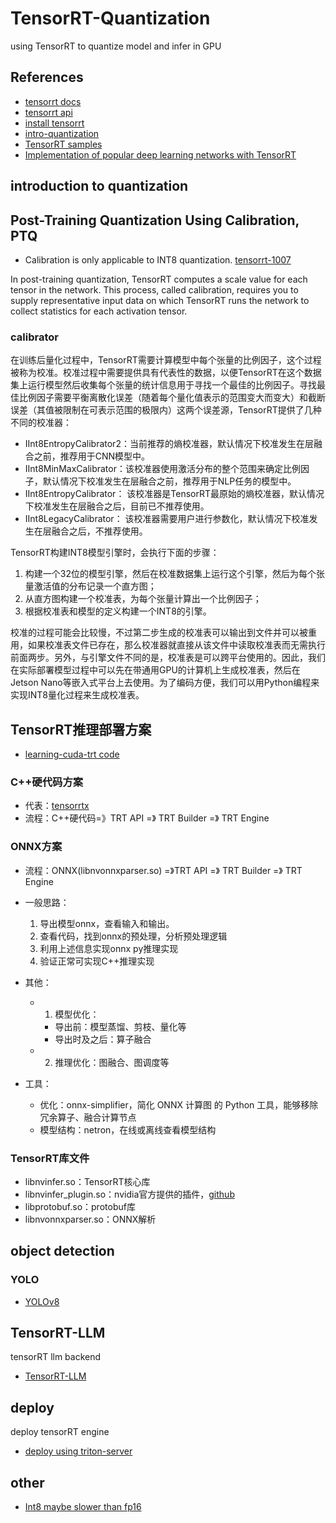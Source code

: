 # TensorRT-Quantization
using TensorRT to quantize model and infer in GPU

## References
- [tensorrt docs](https://docs.nvidia.com/deeplearning/tensorrt/latest/getting-started/quick-start-guide.html)
- [tensorrt api](https://docs.nvidia.com/deeplearning/tensorrt/archives/)
- [install tensorrt](https://docs.nvidia.com/deeplearning/tensorrt/latest/installing-tensorrt/installing.html)
- [intro-quantization](https://docs.nvidia.com/deeplearning/tensorrt/archives/tensorrt-1070/developer-guide/index.html#intro-quantization)
- [TensorRT samples](https://github.com/NVIDIA/TensorRT/tree/main/samples)
- [Implementation of popular deep learning networks with TensorRT](https://github.com/wang-xinyu/tensorrtx)

## introduction to quantization


## Post-Training Quantization Using Calibration, PTQ
- Calibration is only applicable to INT8 quantization. [tensorrt-1007](https://docs.nvidia.com/deeplearning/tensorrt/archives/tensorrt-1070/developer-guide/index.html#enable_int8_c)

In post-training quantization, TensorRT computes a scale value for each tensor in the network. This process, called calibration, requires you to supply representative input data on which TensorRT runs the network to collect statistics for each activation tensor.

### calibrator
在训练后量化过程中，TensorRT需要计算模型中每个张量的比例因子，这个过程被称为校准。校准过程中需要提供具有代表性的数据，以便TensorRT在这个数据集上运行模型然后收集每个张量的统计信息用于寻找一个最佳的比例因子。寻找最佳比例因子需要平衡离散化误差（随着每个量化值表示的范围变大而变大）和截断误差（其值被限制在可表示范围的极限内）这两个误差源，TensorRT提供了几种不同的校准器：
- IInt8EntropyCalibrator2：当前推荐的熵校准器，默认情况下校准发生在层融合之前，推荐用于CNN模型中。
- IInt8MinMaxCalibrator：该校准器使用激活分布的整个范围来确定比例因子，默认情况下校准发生在层融合之前，推荐用于NLP任务的模型中。
- IInt8EntropyCalibrator： 该校准器是TensorRT最原始的熵校准器，默认情况下校准发生在层融合之后，目前已不推荐使用。
- IInt8LegacyCalibrator： 该校准器需要用户进行参数化，默认情况下校准发生在层融合之后，不推荐使用。

TensorRT构建INT8模型引擎时，会执行下面的步骤：

1. 构建一个32位的模型引擎，然后在校准数据集上运行这个引擎，然后为每个张量激活值的分布记录一个直方图；
2. 从直方图构建一个校准表，为每个张量计算出一个比例因子；
3. 根据校准表和模型的定义构建一个INT8的引擎。

校准的过程可能会比较慢，不过第二步生成的校准表可以输出到文件并可以被重用，如果校准表文件已存在，那么校准器就直接从该文件中读取校准表而无需执行前面两步。另外，与引擎文件不同的是，校准表是可以跨平台使用的。因此，我们在实际部署模型过程中可以先在带通用GPU的计算机上生成校准表，然后在Jetson Nano等嵌入式平台上去使用。为了编码方便，我们可以用Python编程来实现INT8量化过程来生成校准表。

## TensorRT推理部署方案
- [learning-cuda-trt code](https://github.com/jinmin527/learning-cuda-trt)

### C++硬代码方案
- 代表：[tensorrtx](https://github.com/wang-xinyu/tensorrtx)
- 流程：C++硬代码=》TRT API =》 TRT Builder =》 TRT Engine

### ONNX方案
- 流程：ONNX(libnvonnxparser.so) =》TRT API =》 TRT Builder =》 TRT Engine
- 一般思路：
    1. 导出模型onnx，查看输入和输出。
    2. 查看代码，找到onnx的预处理，分析预处理逻辑
    3. 利用上述信息实现onnx py推理实现
    4. 验证正常可实现C++推理实现

- 其他：
  - 1. 模型优化：
    - 导出前：模型蒸馏、剪枝、量化等
    - 导出时及之后：算子融合
  - 2. 推理优化：图融合、图调度等
- 工具：
  - 优化：onnx-simplifier，简化 ONNX 计算图 的 Python 工具，能够移除冗余算子、融合计算节点
  - 模型结构：netron，在线或离线查看模型结构


### TensorRT库文件
- libnvinfer.so：TensorRT核心库
- libnvinfer_plugin.so：nvidia官方提供的插件，[github](https://github.com/NVIDIA/TensorRT/tree/main/plugin)
- libprotobuf.so：protobuf库
- libnvonnxparser.so：ONNX解析

## object detection
### YOLO
- [YOLOv8](./object_detection/YOLOv8/README.md)

## TensorRT-LLM
tensorRT llm backend
- [TensorRT-LLM](./TensorRT-LLM/README.md)

## deploy
deploy tensorRT engine
- [deploy using triton-server](./deploy/README.md)

## other
- [Int8 maybe slower than fp16](https://github.com/NVIDIA/TensorRT/issues/993)
